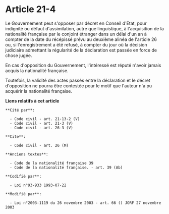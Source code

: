 # Article 21-4

Le Gouvernement peut s'opposer par décret en Conseil d'Etat, pour indignité ou défaut d'assimilation, autre que linguistique,
à l'acquisition de la nationalité française par le conjoint étranger dans un délai d'un an à compter de la date du récépissé
prévu au deuxième alinéa de l'article 26 ou, si l'enregistrement a été refusé, à compter du jour où la décision judiciaire
admettant la régularité de la déclaration est passée en force de chose jugée.

En cas d'opposition du Gouvernement, l'intéressé est réputé n'avoir jamais acquis la nationalité française.

Toutefois, la validité des actes passés entre la déclaration et le décret d'opposition ne pourra être contestée pour le motif
que l'auteur n'a pu acquérir la nationalité française.

**Liens relatifs à cet article**

	**Cité par**:

	  - Code civil - art. 21-13-2 (V)
	  - Code civil - art. 21-3 (V)
	  - Code civil - art. 26-3 (V)

	**Cite**:

	  - Code civil - art. 26 (M)

	**Anciens textes**:

	  - Code de la nationalité française 39
	  - Code de la nationalité française. - art. 39 (Ab)

	**Codifié par**:

	  - Loi n°93-933 1993-07-22

	**Modifié par**:

	  - Loi n°2003-1119 du 26 novembre 2003 - art. 66 () JORF 27 novembre 2003
